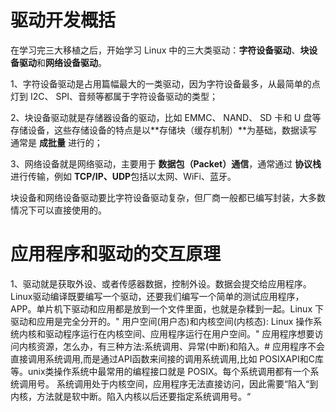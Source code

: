 # 驱动开发概括
在学习完三大移植之后，开始学习 Linux 中的三大类驱动：**字符设备驱动**、**块设备驱动**和**网络设备驱动**。

1、字符设备驱动是占用篇幅最大的一类驱动，因为字符设备最多，从最简单的点灯到 I2C、 SPI、音频等都属于字符设备驱动的类型；

2、块设备驱动就是存储器设备的驱动，比如 EMMC、 NAND、 SD 卡和 U 盘等存储设备，这些存储设备的特点是以**存储块（缓存机制）**为基础，数据读写通常是 **成批量** 进行的；

3、网络设备就是网络驱动，主要用于 **数据包（Packet）通信**，通常通过 **协议栈** 进行传输，例如 **TCP/IP、UDP**包括以太网、WiFi、蓝牙。

块设备和网络设备驱动要比字符设备驱动复杂，但厂商一般都已编写封装，大多数情况下可以直接使用的。




# 应用程序和驱动的交互原理
1、驱动就是获取外设、或者传感器数据，控制外设。数据会提交给应用程序。Linux驱动编译既要编写一个驱动，还要我们编写一个简单的测试应用程序，APP。单片机下驱动和应用都是放到一个文件里面，也就是杂糅到一起。Linux 下驱动和应用是完全分开的。"
用户空间(用户态)和内核空间(内核态):
Linux 操作系统内核和驱动程序运行在内核空间、应用程序运行在用户空间。"
应用程序想要访问内核资源，怎么办，有三种方法:系统调用、异常(中断)和陷入。#
应用程序不会直接调用系统调用,而是通过API函数来间接的调用系统调用,比如 POSIXAPI和C库等。unix类操作系统中最常用的编程接口就是 POSIX。每个系统调用都有一个系统调用号。
系统调用处于内核空间，应用程序无法直接访问，因此需要“陷入“到内核，方法就是软中断。陷入内核以后还要指定系统调用号。“
<!--stackedit_data:
eyJoaXN0b3J5IjpbODQwMzk0MTY4LDg3OTIzNDg5MywtMTE5MT
g5NDQxNywtNzU1ODc2MjQxLC0yMDg4NzQ2NjEyXX0=
-->